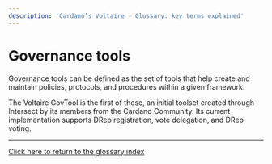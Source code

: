 ```yaml
---
description: 'Cardano’s Voltaire - Glossary: key terms explained'
---
```


# Governance tools

Governance tools can be defined as the set of tools that help create and maintain policies, protocols, and procedures within a given framework.

The Voltaire GovTool is the first of these, an initial toolset created through Intersect by its members from the Cardano Community. Its current implementation supports DRep registration, vote delegation, and DRep voting.

***

[Click here to return to the glossary index](../../../cardano/cardano-governance/key-terms/general-glossary/)
